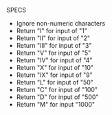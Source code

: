SPECS

* Ignore non-numeric characters
* Return "I" for input of "1"
* Return "II" for input of "2"
* Return "III" for input of "3"
* Return "V" for input of "5"
* Return "IV" for input of "4"
* Return "X" for input of "10"
* Return "IX" for input of "9"
* Return "L" for input of "50"
* Return "C" for input of "100"
* Return "D" for input of "500"
* Return "M" for input "1000"
